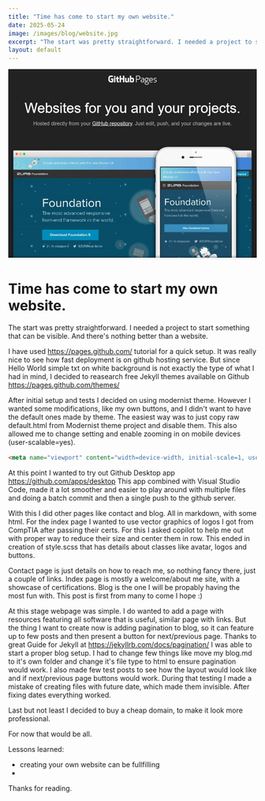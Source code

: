 ```yaml
---
title: "Time has come to start my own website."
date: 2025-05-24
image: /images/blog/website.jpg
excerpt: "The start was pretty straightforward. I needed a project to start something that can be visible. And there's nothing better than a website."
layout: default
---
```

<img src="/images/blog/website.jpg" alt="Image description" class="responsive-image">


# Time has come to start my own website.

The start was pretty straightforward. I needed a project to start something that can be visible. And there's nothing better than a website.

I have used https://pages.github.com/ tutorial for a quick setup. It was really nice to see how fast deployment is on github hosting service. 
But since Hello World simple txt on white background is not exactly the type of what I had in mind, I decided to reasearch free Jekyll themes available on Github https://pages.github.com/themes/

After initial setup and tests I decided on using modernist theme. However I wanted some modifications, like my own buttons, and I didn't want to have the default ones made by theme. 
The easiest way was to just copy raw default.html from Modernist theme project and disable them. This also allowed me to change setting and enable zooming in on mobile devices (user-scalable=yes).
```html
<meta name="viewport" content="width=device-width, initial-scale=1, user-scalable=yes">
```

At this point I wanted to try out Github Desktop app https://github.com/apps/desktop
This app combined with Visual Studio Code, made it a lot smoother and easier to play around with multiple files and doing a batch commit and then a single push to the github server. 

With this I did other pages like contact and blog. All in markdown, with some html. For the index page I wanted to use vector graphics of logos I got from CompTIA after passing their certs. For this I asked copilot to help me out with proper way to reduce their size and center them in row. This ended in creation of style.scss that has details about classes like avatar, logos and buttons. 

Contact page is just details on how to reach me, so nothing fancy there, just a couple of links.
Index page is mostly a welcome/about me site, with a showcase of certifications.
Blog is the one I will be propably having the most fun with. This post is first from many to come I hope :)

At this stage webpage was simple. I do wanted to add a page with resources featuring all software that is useful, similar page with links. But the thing I want to create now is adding pagination to blog, so it can feature up to few posts and then present a button for next/previous page. Thanks to great Guide for Jekyll at https://jekyllrb.com/docs/pagination/ I was able to start a proper blog setup. I had to change few things like move my blog.md to it's own folder and change it's file type to html to ensure pagination would work. I also made few test posts to see how the layout would look like and if next/previous page buttons would work. During that testing I made a mistake of creating files with future date, which made them invisible. After fixing dates everything worked.

Last but not least I decided to buy a cheap domain, to make it look more professional.

For now that would be all.

Lessons learned:
- creating your own website can be fullfilling
- 

Thanks for reading. 